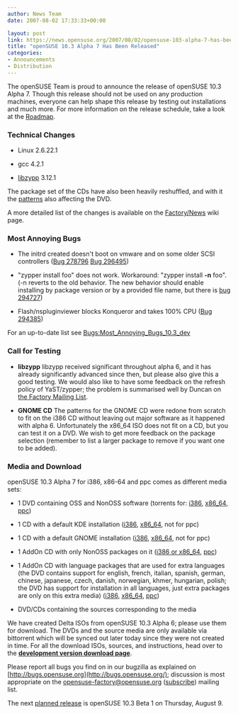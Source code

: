 ```yaml
---
author: News Team
date: 2007-08-02 17:33:33+00:00

layout: post
link: https://news.opensuse.org/2007/08/02/opensuse-103-alpha-7-has-been-released/
title: "openSUSE 10.3 Alpha 7 Has Been Released"
categories:
- Announcements
- Distribution
---
```

The openSUSE Team is proud to announce the release of openSUSE 10.3 Alpha 7. Though this release should not be used on any production machines, everyone can help shape this release by testing out installations and much more. For more information on the release schedule, take a look at the [Roadmap](http://en.opensuse.org/Roadmap).

<!-- more -->


### Technical Changes





	
  * Linux 2.6.22.1

	
  * gcc 4.2.1

	
  * [libzypp](http://opensuse.org/Libzypp) 3.12.1


The package set of the CDs have also been heavily reshuffled, and with it the [patterns](http://opensuse.org/Patterns) also affecting the DVD.

A more detailed list of the changes is available on the [Factory/News](http://opensuse.org/Factory/News) wiki page.


### Most Annoying Bugs





	
  * The initrd created doesn't boot on vmware and on some older SCSI controllers ([Bug 278796](https://bugzilla.novell.com/show_bug.cgi?id=278796) [Bug 296495](https://bugzilla.novell.com/show_bug.cgi?id=296495))

	
  * "zypper install foo" does not work. Workaround: "zypper install **-n** foo". (-n reverts to the old behavior. The new behavior should enable installing by package version or by a provided file name, but there is [bug 294727](https://bugzilla.novell.com/show_bug.cgi?id=294727))

	
  * Flash/nspluginviewer blocks Konqueror and takes 100% CPU ([Bug 294385](https://bugzilla.novell.com/show_bug.cgi?id=294385))


For an up-to-date list see [Bugs:Most_Annoying_Bugs_10.3_dev](http://en.opensuse.org/Bugs:Most_Annoying_Bugs_10.3_dev)


### Call for Testing





	
  * **libzypp**
libzypp received significant throughout alpha 6, and it has already significantly advanced since then, but please also give this a good testing. We would also like to have some feedback on the refresh policy of YaST/zypper; the problem is summarised well by Duncan on [the Factory Mailing List](http://lists.opensuse.org/opensuse-factory/2007-07/msg00169.html).

	
  * **GNOME CD**
The patterns for the GNOME CD were redone from scratch to fit on the i386 CD without leaving out major software as it happened with alpha 6. Unfortunately the x86_64 ISO does not fit on a CD, but you can test it on a DVD. We wish to get more feedback on the package selection (remember to list a larger package to remove if you want one to be added).




### Media and Download


openSUSE 10.3 Alpha 7 for i386, x86-64 and ppc comes as different media sets:



	
  * 1 DVD containing OSS and NonOSS software (torrents for: [i386](http://download.opensuse.org/distribution/10.3-Alpha7/iso/torrent/openSUSE-10.3-Alpha6_Alpha7-DVD-i386.torrent), [x86_64](http://download.opensuse.org/distribution/10.3-Alpha7/iso/torrent/openSUSE-10.3-Alpha7-DVD-x86_64.torrent), [ppc](http://download.opensuse.org/distribution/10.3-Alpha7/iso/torrent/openSUSE-10.3-Alpha7-DVD-ppc.torrent))

	
  * 1 CD with a default KDE installation ([i386](http://download.opensuse.org/distribution/10.3-Alpha7/iso/cd/openSUSE-10.3-Alpha7-KDE-i386.iso), [x86_64](http://download.opensuse.org/distribution/10.3-Alpha7/iso/cd/openSUSE-10.3-Alpha7-KDE-x86_64.iso), not for ppc)

	
  * 1 CD with a default GNOME installation ([i386](http://download.opensuse.org/distribution/10.3-Alpha7/iso/cd/openSUSE-10.3-Alpha7-GNOME-i386.iso), [x86_64](http://download.opensuse.org/distribution/10.3-Alpha7/iso/cd/openSUSE-10.3-Alpha7-GNOME-x86_64.iso), not for ppc)

	
  * 1 AddOn CD with only NonOSS packages on it ([i386 or x86_64](http://download.opensuse.org/distribution/10.3-Alpha7/iso/cd/openSUSE-10.3-Alpha7-Addon-NonOSS-BiArch.iso), [ppc](http://download.opensuse.org/distribution/10.3-Alpha7/iso/cd/openSUSE-10.3-Alpha7-Addon-NonOSS-ppc.iso))

	
  * 1 AddOn CD with language packages that are used for extra languages (the DVD contains support for english, french, italian, spanish, german, chinese, japanese, czech, danish, norwegian, khmer, hungarian, polish; the DVD has support for installation in all languages, just extra packages are only on this extra media) ([i386](http://download.opensuse.org/distribution/10.3-Alpha7/iso/cd/openSUSE-10.3-Alpha7-Addon-Lang-i386.iso), [x86_64](http://download.opensuse.org/distribution/10.3-Alpha7/iso/cd/openSUSE-10.3-Alpha7-Addon-Lang-x86_64.iso), [ppc](http://download.opensuse.org/distribution/10.3-Alpha7/iso/cd/openSUSE-10.3-Alpha7-Addon-Lang-ppc.iso))

	
  * DVD/CDs containing the sources corresponding to the media


We have created Delta ISOs from openSUSE 10.3 Alpha 6; please use them for download. The DVDs and the source media are only available via bittorrent which will be synced out later today since they were not created in time. For all the download ISOs, sources, and instructions, head over to the **[development version download page](http://opensuse.org/Development_Version)**.

Please report all bugs you find on in our bugzilla as explained on [http://bugs.opensuse.org](http://bugs.opensuse.org/); discussion is most appropriate on the [opensuse-factory@opensuse.org](mailto:opensuse-factory@opensuse.org) ([subscribe](mailto:opensuse-factory+subscribe@opensuse.org)) mailing list.

The next [planned release](http://en.opensuse.org/Roadmap/10.3) is openSUSE 10.3 Beta 1 on Thursday, August 9.	
